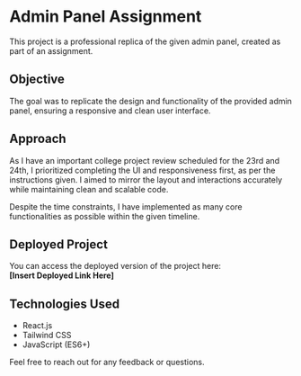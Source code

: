 # Admin Panel Assignment

This project is a professional replica of the given admin panel, created as part of an assignment.

## Objective

The goal was to replicate the design and functionality of the provided admin panel, ensuring a responsive and clean user interface.

## Approach

As I have an important college project review scheduled for the 23rd and 24th, I prioritized completing the UI and responsiveness first, as per the instructions given. I aimed to mirror the layout and interactions accurately while maintaining clean and scalable code.

Despite the time constraints, I have implemented as many core functionalities as possible within the given timeline.

## Deployed Project

You can access the deployed version of the project here:  
**[Insert Deployed Link Here]**

## Technologies Used

- React.js
- Tailwind CSS
- JavaScript (ES6+)


Feel free to reach out for any feedback or questions.
